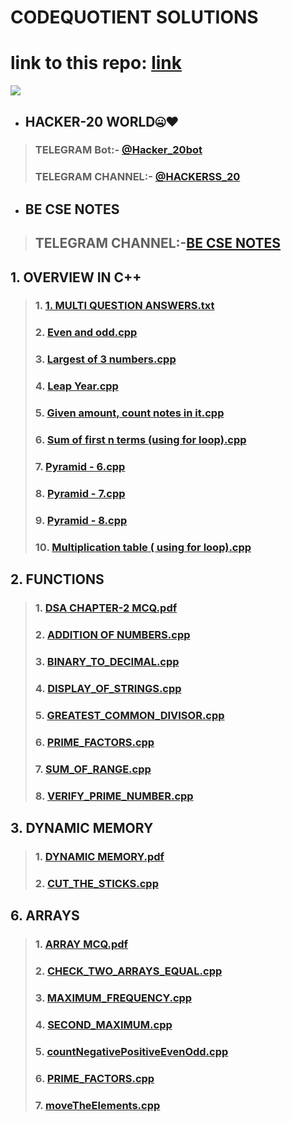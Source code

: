 # CODEQUOTIENT SOLUTIONS
# link to this repo: [link](https://github.com/Rudrakshh/CODEQUOTIENT_SOLUTIONS)
<img src="https://user-images.githubusercontent.com/69029697/123503088-3fcbce80-d66e-11eb-8440-6761becb1c5c.jpg" />

- ## HACKER-20 WORLD🤐♥️
> ###  TELEGRAM Bot:- [@Hacker_20bot](https://t.me/Hacker_20bot)
> ### TELEGRAM CHANNEL:- [@HACKERSS_20](https://t.me/HACKERSS_20)
- ## BE CSE NOTES
> ## TELEGRAM CHANNEL:-[BE CSE NOTES](https://t.me/BE_CSE_NOTES)

## 1. OVERVIEW IN C++
> ### 1. [1. MULTI QUESTION ANSWERS.txt](https://github.com/Rudrakshh/CODEQUOTIENT_SOLUTIONS/blob/main/DATA%20STRUCTURES%20IN%20C%2B%2B/1.%20OVERVIEW%20IN%20C%2B%2B/1.%20MULTI%20QUESTION%20ANSWERS.txt)
> ### 2. [Even and odd.cpp](https://github.com/Rudrakshh/CODEQUOTIENT_SOLUTIONS/blob/main/DATA%20STRUCTURES%20IN%20C%2B%2B/1.%20OVERVIEW%20IN%20C%2B%2B/10.%20Even%20and%20odd.cpp)
> ### 3. [Largest of 3 numbers.cpp](https://github.com/Rudrakshh/CODEQUOTIENT_SOLUTIONS/blob/main/DATA%20STRUCTURES%20IN%20C%2B%2B/1.%20OVERVIEW%20IN%20C%2B%2B/11.%20Largest%20of%203%20numbers.cpp)
> ### 4. [Leap Year.cpp](https://github.com/Rudrakshh/CODEQUOTIENT_SOLUTIONS/blob/main/DATA%20STRUCTURES%20IN%20C%2B%2B/1.%20OVERVIEW%20IN%20C%2B%2B/12.%20Leap%20Year.cpp)
> ### 5. [Given amount, count notes in it.cpp](https://github.com/Rudrakshh/CODEQUOTIENT_SOLUTIONS/blob/main/DATA%20STRUCTURES%20IN%20C%2B%2B/1.%20OVERVIEW%20IN%20C%2B%2B/13.%20Given%20amount%2C%20count%20notes%20in%20it.cpp)
> ### 6. [Sum of first n terms (using for loop).cpp](https://github.com/Rudrakshh/CODEQUOTIENT_SOLUTIONS/blob/main/DATA%20STRUCTURES%20IN%20C%2B%2B/1.%20OVERVIEW%20IN%20C%2B%2B/14.%20Sum%20of%20first%20n%20terms%20(using%20for%20loop).cpp)
> ### 7. [Pyramid - 6.cpp](https://github.com/Rudrakshh/CODEQUOTIENT_SOLUTIONS/blob/main/DATA%20STRUCTURES%20IN%20C%2B%2B/1.%20OVERVIEW%20IN%20C%2B%2B/15.%20Pyramid%20-%206.cpp)
> ### 8. [Pyramid - 7.cpp](https://github.com/Rudrakshh/CODEQUOTIENT_SOLUTIONS/blob/main/DATA%20STRUCTURES%20IN%20C%2B%2B/1.%20OVERVIEW%20IN%20C%2B%2B/16.%20Pyramid%20-%207.cpp)
> ### 9. [Pyramid - 8.cpp](https://github.com/Rudrakshh/CODEQUOTIENT_SOLUTIONS/blob/main/DATA%20STRUCTURES%20IN%20C%2B%2B/1.%20OVERVIEW%20IN%20C%2B%2B/SUM_OF_N_TERMS.cpp)
> ### 10. [Multiplication table ( using for loop).cpp](https://github.com/Rudrakshh/CODEQUOTIENT_SOLUTIONS/blob/main/DATA%20STRUCTURES%20IN%20C%2B%2B/1.%20OVERVIEW%20IN%20C%2B%2B/18.%20Multiplication%20table%20(%20using%20for%20loop).cpp)
## 2. FUNCTIONS
> ### 1. [DSA CHAPTER-2 MCQ.pdf](https://github.com/Rudrakshh/CODEQUOTIENT_SOLUTIONS/blob/main/DATA%20STRUCTURES%20IN%20C%2B%2B/2.%20FUNCTIONS/1.%20DSA%20CHAPTER-2%20MCQ.pdf)
> ### 2. [ADDITION OF NUMBERS.cpp](https://github.com/Rudrakshh/CODEQUOTIENT_SOLUTIONS/blob/main/DATA%20STRUCTURES%20IN%20C%2B%2B/2.%20FUNCTIONS/ADDITION%20OF%20NUMBERS.cpp)
> ### 3. [BINARY_TO_DECIMAL.cpp](https://github.com/Rudrakshh/CODEQUOTIENT_SOLUTIONS/blob/main/DATA%20STRUCTURES%20IN%20C%2B%2B/2.%20FUNCTIONS/BINARY_TO_DECIMAL.cpp)
> ### 4. [DISPLAY_OF_STRINGS.cpp](https://github.com/Rudrakshh/CODEQUOTIENT_SOLUTIONS/blob/main/DATA%20STRUCTURES%20IN%20C%2B%2B/2.%20FUNCTIONS/DISPLAY_OF_STRINGS.cpp)
> ### 5. [GREATEST_COMMON_DIVISOR.cpp](https://github.com/Rudrakshh/CODEQUOTIENT_SOLUTIONS/blob/main/DATA%20STRUCTURES%20IN%20C%2B%2B/2.%20FUNCTIONS/GREATEST_COMMON_DIVISOR.cpp)
> ### 6. [PRIME_FACTORS.cpp](https://github.com/Rudrakshh/CODEQUOTIENT_SOLUTIONS/blob/main/DATA%20STRUCTURES%20IN%20C%2B%2B/2.%20FUNCTIONS/PRIME_FACTORS.cpp)
> ### 7. [SUM_OF_RANGE.cpp](https://github.com/Rudrakshh/CODEQUOTIENT_SOLUTIONS/blob/main/DATA%20STRUCTURES%20IN%20C%2B%2B/2.%20FUNCTIONS/SUM_OF_RANGE.cpp)
> ### 8. [VERIFY_PRIME_NUMBER.cpp](https://github.com/Rudrakshh/CODEQUOTIENT_SOLUTIONS/blob/main/DATA%20STRUCTURES%20IN%20C%2B%2B/2.%20FUNCTIONS/VERIFY_PRIME_NUMBER.cpp)
## 3. DYNAMIC MEMORY
> ### 1. [DYNAMIC MEMORY.pdf](https://github.com/Rudrakshh/CODEQUOTIENT_SOLUTIONS/blob/main/DATA%20STRUCTURES%20IN%20C%2B%2B/3.%20DYNAMIC%20MEMORY/1.%20DYNAMIC%20MEMORY.pdf)
> ### 2. [CUT_THE_STICKS.cpp](https://github.com/Rudrakshh/CODEQUOTIENT_SOLUTIONS/blob/main/DATA%20STRUCTURES%20IN%20C%2B%2B/3.%20DYNAMIC%20MEMORY/2.%20CUT_THE_STICKS.cpp)
## 6. ARRAYS
> ### 1. [ARRAY MCQ.pdf](https://github.com/Rudrakshh/CODEQUOTIENT_SOLUTIONS/blob/main/DATA%20STRUCTURES%20IN%20C%2B%2B/6.%20ARRAYS/1.%20ARRAY%20MCQ.pdf)
> ### 2. [CHECK_TWO_ARRAYS_EQUAL.cpp](https://github.com/Rudrakshh/CODEQUOTIENT_SOLUTIONS/blob/main/DATA%20STRUCTURES%20IN%20C%2B%2B/6.%20ARRAYS/CHECK_TWO_ARRAYS_EQUAL.cpp)
> ### 3. [MAXIMUM_FREQUENCY.cpp](https://github.com/Rudrakshh/CODEQUOTIENT_SOLUTIONS/blob/main/DATA%20STRUCTURES%20IN%20C%2B%2B/6.%20ARRAYS/SECOND_MAXIMUM.cpp)
> ### 4. [SECOND_MAXIMUM.cpp](https://github.com/Rudrakshh/CODEQUOTIENT_SOLUTIONS/blob/main/DATA%20STRUCTURES%20IN%20C%2B%2B/2.%20FUNCTIONS/DISPLAY_OF_STRINGS.cpp)
> ### 5. [countNegativePositiveEvenOdd.cpp](https://github.com/Rudrakshh/CODEQUOTIENT_SOLUTIONS/blob/main/DATA%20STRUCTURES%20IN%20C%2B%2B/6.%20ARRAYS/countNegativePositiveEvenOdd.cpp)
> ### 6. [PRIME_FACTORS.cpp](https://github.com/Rudrakshh/CODEQUOTIENT_SOLUTIONS/blob/main/DATA%20STRUCTURES%20IN%20C%2B%2B/2.%20FUNCTIONS/PRIME_FACTORS.cpp)
> ### 7. [moveTheElements.cpp](https://github.com/Rudrakshh/CODEQUOTIENT_SOLUTIONS/blob/main/DATA%20STRUCTURES%20IN%20C%2B%2B/6.%20ARRAYS/moveTheElements.cpp)


